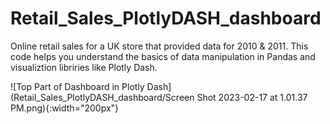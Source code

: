 # Retail_Sales_PlotlyDASH_dashboard
Online retail sales for a UK store that provided data for  2010 & 2011. This code helps you understand the basics of data manipulation in Pandas and visualiztion libriries like Plotly Dash. 

![Top Part of Dashboard in Plotly Dash](Retail_Sales_PlotlyDASH_dashboard/Screen Shot 2023-02-17 at 1.01.37 PM.png){:width="200px"}
